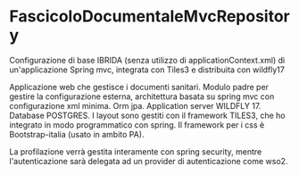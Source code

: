 ﻿# FascicoloDocumentaleMvcRepository
Configurazione di base IBRIDA (senza utilizzo di applicationContext.xml) di un'applicazione Spring mvc, integrata con Tiles3 e distribuita con  wildfly17

Applicazione web che gestisce i documenti sanitari. 
Modulo padre per gestire la configurazione esterna,
architettura basata su spring mvc con configurazione xml minima. 
Orm jpa.
Application server WILDFLY 17.
Database POSTGRES.
I layout sono gestiti con il framework TILES3, che ho integrato in modo programmatico
con spring.
Il framework per i css è Bootstrap-italia (usato in ambito PA).

La profilazione verrà gestita interamente con spring security, mentre l'autenticazione sarà
delegata ad un provider di autenticazione come wso2.
